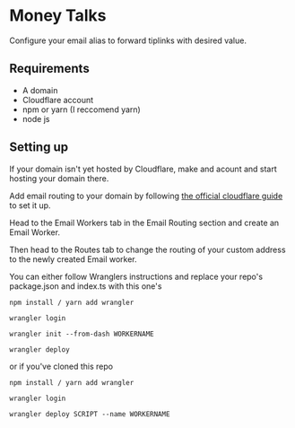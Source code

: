 # Money Talks

Configure your email alias to forward tiplinks with desired value.

## Requirements

* A domain
* Cloudflare account
* npm or yarn (I reccomend yarn)
* node js

## Setting up
If your domain isn't yet hosted by Cloudflare, make and acount and start hosting your domain there.

Add email routing to your domain by following [the official cloudflare guide](https://developers.cloudflare.com/email-routing/get-started/enable-email-routing/) to set it up.

Head to the Email Workers tab in the Email Routing section and create an Email Worker.

Then head to the Routes tab to change the routing of your custom address to the newly created Email worker.

You can either follow Wranglers instructions and replace your repo's package.json and index.ts with this one's  

```
npm install / yarn add wrangler

wrangler login

wrangler init --from-dash WORKERNAME

wrangler deploy

```

or if you've cloned this repo


```
npm install / yarn add wrangler

wrangler login

wrangler deploy SCRIPT --name WORKERNAME


```
